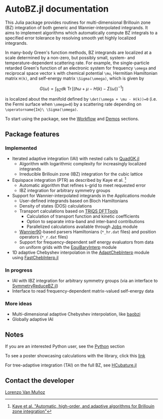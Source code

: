 # AutoBZ.jl documentation

This Julia package provides routines for multi-dimensional Brillouin zone (BZ)
integration of both generic and Wannier-interpolated integrands.
It aims to implement algorithms which automatically compute BZ integrals to a
specified error tolerance by resolving smooth yet highly localized integrands.

In many-body Green's function methods, BZ integrands are localized at a scale
determined by a non-zero, but possibly small, system- and temperature-dependent
scattering rate. For example, the single-particle retarded Green's function of
an electronic system for frequency ``\omega`` and reciprocal space vector ``k``
with chemical potential ``\mu``, Hermitian Hamiltonian matrix ``H(k)``, and
self-energy matrix ``\Sigma(\omega)``, which is given by
```math
G(\omega) = \int_{\text{BZ}} dk\ \operatorname{Tr} \left[ (\hbar\omega + \mu - H(k) - \Sigma(\omega))^{-1} \right]
```
is localized about the manifold defined by ``\det(\omega + \mu - H(k))=0`` (i.e.
the Fermi surface when ``\omega=0``) by a scattering rate depending on
``\operatorname{Im}\ \Sigma(\omega)``.

To start using the package, see the [Workflow](@ref) and [Demos](@ref) sections.

## Package features

### Implemented
* Iterated adaptive integration (IAI) with nested calls to
  [QuadGK.jl](https://github.com/JuliaMath/QuadGK.jl)
    * Algorithm with logarithmic complexity for increasingly localized integrands
    * Irreducible Brillouin zone (IBZ) integration for the cubic lattice
* Equispace integration (PTR) as described by Kaye et al. [^1]
    * Automatic algorithm that refines ``k``-grid to meet requested error
    * IBZ integration for arbitrary symmetry groups
* Support for Wannier-interpolated integrands in the Applications module
    * User-defined integrands based on Bloch Hamiltonians
    * Density of states (DOS) calculations
    * Transport calculations based on 
        [TRIQS DFTTools](https://triqs.github.io/dft_tools/latest/guide/transport.html)
        * Calculation of transport function and kinetic coefficients
        * Option to separate intra-band and inter-band contributions
        * Parallelized calculations available through [Jobs](@ref) module
    * [Wannier90](http://www.wannier.org/)-based parsers Hamiltonians
      (`*_hr.dat` files) and position operators (`*_r.dat` files)
    * Support for frequency-dependent self energy evaluators from data on
      uniform grids with the [EquiBaryInterp](@ref) module
* 1D adaptive Chebyshev interpolation in the [AdaptChebInterp](@ref) module
    using [FastChebInterp.jl](https://github.com/stevengj/FastChebInterp.jl)

### In progress
* IAI with IBZ integration for arbitrary symmetry groups (via an interface to
  [SymmetryReduceBZ.jl](https://github.com/jerjorg/SymmetryReduceBZ.jl))
* Interface to read frequency-dependent matrix-valued self-energy data

### More ideas
* Multi-dimensional adaptive Chebyshev interpolation, like
  [baobzi](https://github.com/flatironinstitute/baobzi)
* Globally adaptive IAI

## Notes

If you are an interested Python user, see the [Python](@ref) section

To see a poster showcasing calculations with the library, click this
[link](https://web.mit.edu/lxvm/www/slides/Lorenzo_VanMunoz_CCQ_intern_poster_2022.pdf)

For tree-adaptive integration (TAI) on the full BZ, see
[HCubature.jl](https://github.com/JuliaMath/HCubature.jl)

## Contact the developer

[Lorenzo Van Muñoz](https://web.mit.edu/lxvm/www/)

[^1]: [Kaye et al. "Automatic, high-order, and adaptive algorithms for Brillouin zone integration"](http://arxiv.org/abs/2211.12959)